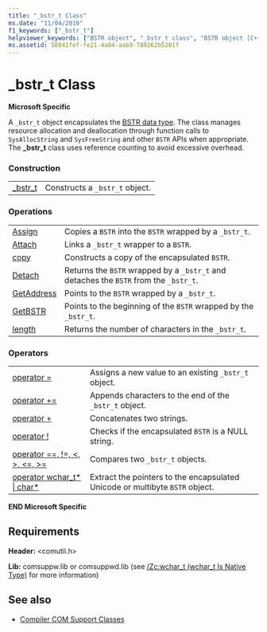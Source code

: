 ```yaml
---
title: "_bstr_t Class"
ms.date: "11/04/2016"
f1_keywords: ["_bstr_t"]
helpviewer_keywords: ["BSTR object", "_bstr_t class", "BSTR object [C++], COM encapsulation"]
ms.assetid: 58841fef-fe21-4a84-aab9-780262b5201f
---
```

# _bstr_t Class

**Microsoft Specific**

A `_bstr_t` object encapsulates the [BSTR data type](/previous-versions/windows/desktop/automat/bstr). The class manages resource allocation and deallocation through function calls to `SysAllocString` and `SysFreeString` and other `BSTR` APIs when appropriate. The **_bstr_t** class uses reference counting to avoid excessive overhead.

### Construction

|||
|-|-|
|[_bstr_t](../cpp/bstr-t-bstr-t.md)|Constructs a `_bstr_t` object.|

### Operations

|||
|-|-|
|[Assign](../cpp/bstr-t-assign.md)|Copies a `BSTR` into the `BSTR` wrapped by a `_bstr_t`.|
|[Attach](../cpp/bstr-t-attach.md)|Links a `_bstr_t` wrapper to a `BSTR`.|
|[copy](../cpp/bstr-t-copy.md)|Constructs a copy of the encapsulated `BSTR`.|
|[Detach](../cpp/bstr-t-detach.md)|Returns the `BSTR` wrapped by a `_bstr_t` and detaches the `BSTR` from the `_bstr_t`.|
|[GetAddress](../cpp/bstr-t-getaddress.md)|Points to the `BSTR` wrapped by a `_bstr_t`.|
|[GetBSTR](../cpp/bstr-t-getbstr.md)|Points to the beginning of the `BSTR` wrapped by the `_bstr_t`.|
|[length](../cpp/bstr-t-length.md)|Returns the number of characters in the `_bstr_t`.|

### Operators

|||
|-|-|
|[operator =](../cpp/bstr-t-operator-equal.md)|Assigns a new value to an existing `_bstr_t` object.|
|[operator +=](../cpp/bstr-t-operator-add-equal-plus.md)|Appends characters to the end of the `_bstr_t` object.|
|[operator +](../cpp/bstr-t-operator-add-equal-plus.md)|Concatenates two strings.|
|[operator !](../cpp/bstr-t-operator-logical-not.md)|Checks if the encapsulated `BSTR` is a NULL string.|
|[operator ==, !=, \<, >, \<=, >=](../cpp/bstr-t-relational-operators.md)|Compares two `_bstr_t` objects.|
|[operator wchar_t* &#124; char\*](../cpp/bstr-t-wchar-t-star-bstr-t-char-star.md)|Extract the pointers to the encapsulated Unicode or multibyte `BSTR` object.|

**END Microsoft Specific**

## Requirements

**Header:** \<comutil.h>

**Lib:** comsuppw.lib or comsuppwd.lib (see [/Zc:wchar_t (wchar_t Is Native Type)](../build/reference/zc-wchar-t-wchar-t-is-native-type.md) for more information)

## See also

- [Compiler COM Support Classes](../cpp/compiler-com-support-classes.md)
